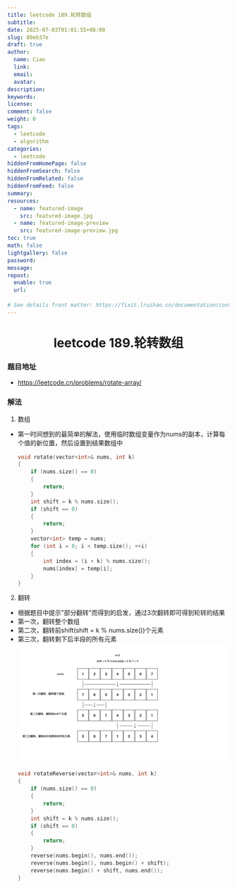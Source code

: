 ```yaml
---
title: leetcode 189.轮转数组
subtitle:
date: 2025-07-03T01:01:55+08:00
slug: 80eb37e
draft: true
author:
  name: Ciao
  link:
  email:
  avatar:
description:
keywords:
license:
comment: false
weight: 0
tags:
  - leetcode
  - algorithm
categories:
  - leetcode
hiddenFromHomePage: false
hiddenFromSearch: false
hiddenFromRelated: false
hiddenFromFeed: false
summary:
resources:
  - name: featured-image
    src: featured-image.jpg
  - name: featured-image-preview
    src: featured-image-preview.jpg
toc: true
math: false
lightgallery: false
password:
message:
repost:
  enable: true
  url:

# See details front matter: https://fixit.lruihao.cn/documentation/content-management/introduction/#front-matter
---
```


<!--more-->

<h1 align="center">leetcode 189.轮转数组</h1>

### 题目地址
  * https://leetcode.cn/problems/rotate-array/

### 解法
  1. 数组
  * 第一时间想到的最简单的解法，使用临时数组变量作为nums的副本，计算每个值的新位置，然后设置到结果数组中
    ```C++
    void rotate(vector<int>& nums, int k)
    {
        if (nums.size() == 0)
        {
            return;
        }
        int shift = k % nums.size();
        if (shift == 0)
        {
            return;
        }
        vector<int> temp = nums;
        for (int i = 0; i < temp.size(); ++i)
        {
            int index = (i + k) % nums.size();
            nums[index] = temp[i];
        }
    }
    ```

  2. 翻转
  * 根据题目中提示"部分翻转"而得到的启发，通过3次翻转即可得到轮转的结果
  * 第一次，翻转整个数组
  * 第二次，翻转前shift(shift = k % nums.size())个元素
  * 第三次，翻转剩下后半段的所有元素
    ![](./p1.jpeg)
    ```C++
    void rotateReverse(vector<int>& nums, int k)
    {
        if (nums.size() == 0)
        {
            return;
        }
        int shift = k % nums.size();
        if (shift == 0)
        {
            return;
        }
        reverse(nums.begin(), nums.end());
        reverse(nums.begin(), nums.begin() + shift);
        reverse(nums.begin() + shift, nums.end());
    }
    ```

